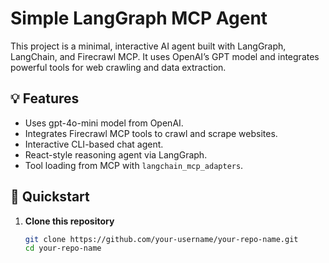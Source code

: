 # Simple LangGraph MCP Agent

This project is a minimal, interactive AI agent built with LangGraph, LangChain, and Firecrawl MCP. It uses OpenAI’s GPT model and integrates powerful tools for web crawling and data extraction.

## 💡 Features

- Uses gpt-4o-mini model from OpenAI.
- Integrates Firecrawl MCP tools to crawl and scrape websites.
- Interactive CLI-based chat agent.
- React-style reasoning agent via LangGraph.
- Tool loading from MCP with `langchain_mcp_adapters`.

## 🚀 Quickstart

1. **Clone this repository**

   ```bash
   git clone https://github.com/your-username/your-repo-name.git
   cd your-repo-name